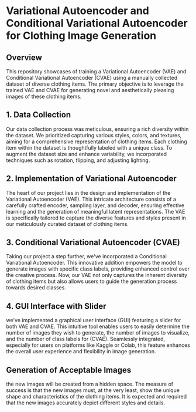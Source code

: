 # Variational Autoencoder and Conditional Variational Autoencoder for Clothing Image Generation
## Overview
This repository showcases of training a Variational Autoencoder (VAE) and Conditional Variational Autoencoder (CVAE) using a manually collected dataset of diverse clothing items. The primary objective is to leverage the trained VAE and CVAE for generating novel and aesthetically pleasing images of these clothing items.

## 1. Data Collection 
Our data collection process was meticulous, ensuring a rich diversity within the dataset. We prioritized capturing various styles, colors, and textures, aiming for a comprehensive representation of clothing items. Each clothing item within the dataset is thoughtfully labeled with a unique class. To augment the dataset size and enhance variability, we incorporated techniques such as rotation, flipping, and adjusting lighting.

## 2. Implementation of Variational Autoencoder

The heart of our project lies in the design and implementation of the Variational Autoencoder (VAE). This intricate architecture consists of a carefully crafted encoder, sampling layer, and decoder, ensuring effective learning and the generation of meaningful latent representations. The VAE is specifically tailored to capture the diverse features and styles present in our meticulously curated dataset of clothing items.

## 3. Conditional Variational Autoencoder (CVAE)

Taking our project a step further, we've incorporated a Conditional Variational Autoencoder. This innovative addition empowers the model to generate images with specific class labels, providing enhanced control over the creative process. Now, our VAE not only captures the inherent diversity of clothing items but also allows users to guide the generation process towards desired classes.

## 4. GUI Interface with Slider

we've implemented a graphical user interface (GUI) featuring a slider for both VAE and CVAE. This intuitive tool enables users to easily determine the number of images they wish to generate, the number of images to visualize, and the number of class labels for (CVAE). Seamlessly integrated, especially for users on platforms like Kaggle or Colab, this feature enhances the overall user experience and flexibility in image generation.

## Generation of Acceptable Images
the new images will be created from a hidden space. The measure of success is that the new images must, at the very least, show the unique shape and characteristics of the clothing items. It is expected and required that the new images accurately depict different styles and details.
